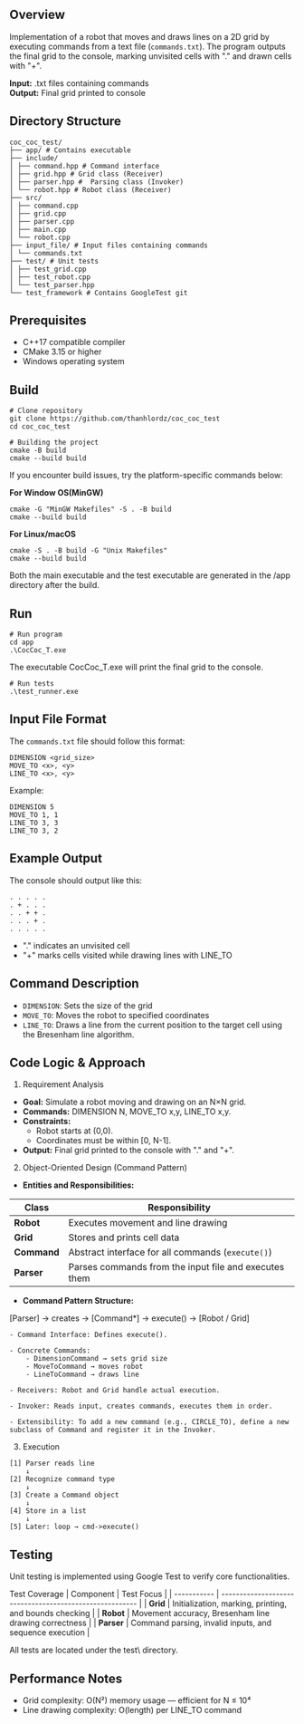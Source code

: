 ## Overview

Implementation of a robot that moves and draws lines on a 2D grid by executing commands from a text file (`commands.txt`). The program outputs the final grid to the console, marking unvisited cells with "." and drawn cells with "+".

**Input:** .txt files containing commands  
**Output:** Final grid printed to console

## Directory Structure

```
coc_coc_test/
├── app/ # Contains executable
├── include/ 
│ ├── command.hpp # Command interface
│ ├── grid.hpp # Grid class (Receiver)
│ ├── parser.hpp #  Parsing class (Invoker)
│ └── robot.hpp # Robot class (Receiver)
├── src/
│ ├── command.cpp 
│ ├── grid.cpp
│ ├── parser.cpp
│ ├── main.cpp
│ └── robot.cpp
├── input_file/ # Input files containing commands
│ └── commands.txt
├── test/ # Unit tests
│ ├── test_grid.cpp 
│ ├── test_robot.cpp 
│ └── test_parser.hpp 
└── test_framework # Contains GoogleTest git
```

## Prerequisites

- C++17 compatible compiler
- CMake 3.15 or higher
- Windows operating system

## Build

```batch
# Clone repository
git clone https://github.com/thanhlordz/coc_coc_test
cd coc_coc_test
```
```batch
# Building the project
cmake -B build
cmake --build build
```

If you encounter build issues, try the platform-specific commands below:

**For Window OS(MinGW)**
```batch
cmake -G "MinGW Makefiles" -S . -B build
cmake --build build
```
**For Linux/macOS**
```batch
cmake -S . -B build -G "Unix Makefiles"
cmake --build build
```

Both the main executable and the test executable are generated in the /app directory after the build.

## Run 
```batch
# Run program
cd app
.\CocCoc_T.exe
```

The executable CocCoc_T.exe will print the final grid to the console.

```batch
# Run tests
.\test_runner.exe
```

## Input File Format

The `commands.txt` file should follow this format:
```
DIMENSION <grid_size>
MOVE_TO <x>, <y>
LINE_TO <x>, <y>
```

Example:
```
DIMENSION 5
MOVE_TO 1, 1
LINE_TO 3, 3
LINE_TO 3, 2
```
## Example Output

The console should output like this:
```
. . . . .
. + . . .
. . + + .
. . . + .
. . . . .
```
- "." indicates an unvisited cell
- "+" marks cells visited while drawing lines with LINE_TO

## Command Description

- `DIMENSION`: Sets the size of the grid
- `MOVE_TO`: Moves the robot to specified coordinates
- `LINE_TO`: Draws a line from the current position to the target cell using the Bresenham line algorithm.

## Code Logic & Approach

1. Requirement Analysis

- **Goal:** Simulate a robot moving and drawing on an N×N grid.
- **Commands:** DIMENSION N, MOVE_TO x,y, LINE_TO x,y.
- **Constraints:**
    - Robot starts at (0,0).
    - Coordinates must be within [0, N-1].
- **Output:** Final grid printed to the console with "." and "+".

2. Object-Oriented Design (Command Pattern)

- **Entities and Responsibilities:**

| Class       | Responsibility                                        |
| ----------- | ----------------------------------------------------- |
| **Robot**   | Executes movement and line drawing                    |
| **Grid**    | Stores and prints cell data                           |
| **Command** | Abstract interface for all commands (`execute()`)     |
| **Parser**  | Parses commands from the input file and executes them |

- **Command Pattern Structure:**

[Parser] → creates → [Command*] → execute() → [Robot / Grid]

    - Command Interface: Defines execute().

    - Concrete Commands:
        - DimensionCommand → sets grid size
        - MoveToCommand → moves robot
        - LineToCommand → draws line

    - Receivers: Robot and Grid handle actual execution.

    - Invoker: Reads input, creates commands, executes them in order.

    - Extensibility: To add a new command (e.g., CIRCLE_TO), define a new subclass of Command and register it in the Invoker.

3. Execution
```
[1] Parser reads line
    ↓
[2] Recognize command type
    ↓
[3] Create a Command object
    ↓
[4] Store in a list
    ↓
[5] Later: loop → cmd->execute()
```

## Testing

Unit testing is implemented using Google Test to verify core functionalities.

Test Coverage
| Component   | Test Focus                                              |
| ----------- | ------------------------------------------------------- |
| **Grid**    | Initialization, marking, printing, and bounds checking  |
| **Robot**   | Movement accuracy, Bresenham line drawing correctness   |
| **Parser**  | Command parsing, invalid inputs, and sequence execution |

All tests are located under the test\ directory.

## Performance Notes

- Grid complexity: O(N²) memory usage — efficient for N ≤ 10⁴
- Line drawing complexity: O(length) per LINE_TO command